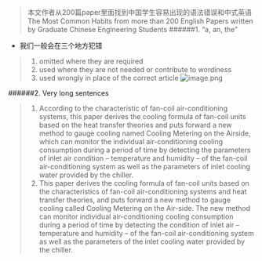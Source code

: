 > 本文作者从200篇paper里面找到中国学生容易出现的语法错误和中式英语
The Most Common Habits from more than 200 English Papers written by Graduate Chinese Engineering Students
######1. “a, an, the”
- 我们一般会在三个地方犯错
> 1) omitted where they are required
> 2) used where they are not needed or contribute to wordiness 
> 3) used wrongly in place of the correct article
![image.png](http://upload-images.jianshu.io/upload_images/6634703-edd6a56176ce6415.png?imageMogr2/auto-orient/strip%7CimageView2/2/w/1240)

######2. Very long sentences
>1. According to the characteristic of fan-coil air-conditioning systems, this paper derives the cooling formula of fan-coil units based on the heat transfer theories and puts forward a new method to gauge cooling named Cooling Metering on the Airside, which can monitor the individual air-conditioning cooling consumption
during a period of time by detecting the parameters of inlet air condition – temperature and humidity – of the fan-coil air-conditioning system as well as the parameters of inlet cooling water provided by the chiller.
> 2. This paper derives the cooling formula of fan-coil units based on the characteristics of fan-coil air-conditioning systems and heat transfer theories, and puts forward a new method to gauge cooling called Cooling Metering on the Air-side. The new method can monitor individual air-conditioning cooling consumption during a period of time by detecting the condition of inlet air – temperature and humidity – of the fan-coil air-conditioning system as well as the parameters of the inlet cooling water provided by the chiller.
